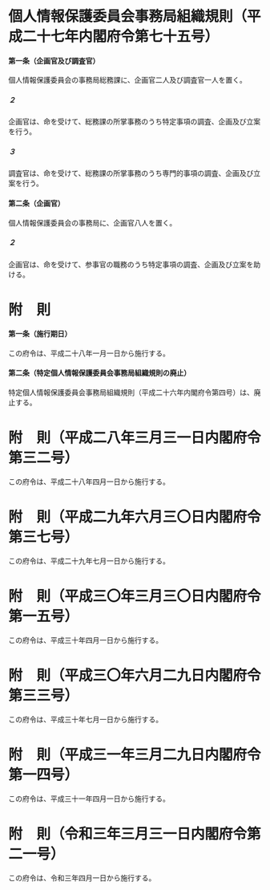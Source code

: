 # 個人情報保護委員会事務局組織規則（平成二十七年内閣府令第七十五号）
#### 第一条（企画官及び調査官）
個人情報保護委員会の事務局総務課に、企画官二人及び調査官一人を置く。
##### ２
企画官は、命を受けて、総務課の所掌事務のうち特定事項の調査、企画及び立案を行う。
##### ３
調査官は、命を受けて、総務課の所掌事務のうち専門的事項の調査、企画及び立案を行う。
#### 第二条（企画官）
個人情報保護委員会の事務局に、企画官八人を置く。
##### ２
企画官は、命を受けて、参事官の職務のうち特定事項の調査、企画及び立案を助ける。
# 附　則
#### 第一条（施行期日）
この府令は、平成二十八年一月一日から施行する。
#### 第二条（特定個人情報保護委員会事務局組織規則の廃止）
特定個人情報保護委員会事務局組織規則（平成二十六年内閣府令第四号）は、廃止する。
# 附　則（平成二八年三月三一日内閣府令第三二号）
この府令は、平成二十八年四月一日から施行する。
# 附　則（平成二九年六月三〇日内閣府令第三七号）
この府令は、平成二十九年七月一日から施行する。
# 附　則（平成三〇年三月三〇日内閣府令第一五号）
この府令は、平成三十年四月一日から施行する。
# 附　則（平成三〇年六月二九日内閣府令第三三号）
この府令は、平成三十年七月一日から施行する。
# 附　則（平成三一年三月二九日内閣府令第一四号）
この府令は、平成三十一年四月一日から施行する。
# 附　則（令和三年三月三一日内閣府令第二一号）
この府令は、令和三年四月一日から施行する。
